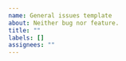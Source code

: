 ```yaml
---
name: General issues template
about: Neither bug nor feature.
title: ""
labels: []
assignees: ""
---
```


<!-- Feel free to remove any unnecessary part ;-) -->

<!-- Describe the bug, A clear and concise description of what the issue is: -->

<!-- Additional context, Add any other context about the problem here: -->
